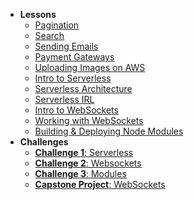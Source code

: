 - **Lessons**
  - [Pagination](Lessons/Pagination.md)
  - [Search](Lessons/Search.md)
  - [Sending Emails](Lessons/Emails.md)
  - [Payment Gateways](Lessons/Payments.md)
  - [Uploading Images on AWS](Lessons/UploadS3.md)
  - [Intro to Serverless](Lessons/ServerlessIntro.md)
  - [Serverless Architecture](Lessons/ServerlessDiagrams.md)
  - [Serverless IRL](Lessons/ServerlessIRL.md)
  - [Intro to WebSockets](Lessons/WebSocketsIntro.md)
  - [Working with WebSockets](Lessons/WebSocketsIRL.md)
  - [Building & Deploying Node Modules](Lessons/NodeModules.md)
- **Challenges**
  - [**Challenge 1**: Serverless](Challenges/Serverless.md)
  - [**Challenge 2**: Websockets](Challenges/Websockets.md)
  - [**Challenge 3**: Modules](Challenges/Modules.md)
  - [**Capstone Project**: WebSockets](Challenges/Capstone.md)
